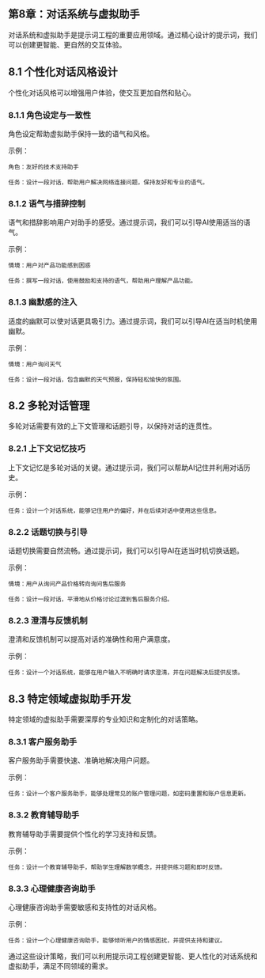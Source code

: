 ## 第8章：对话系统与虚拟助手

对话系统和虚拟助手是提示词工程的重要应用领域。通过精心设计的提示词，我们可以创建更智能、更自然的交互体验。

## 8.1 个性化对话风格设计

个性化对话风格可以增强用户体验，使交互更加自然和贴心。

### 8.1.1 角色设定与一致性

角色设定帮助虚拟助手保持一致的语气和风格。

示例：

```
角色：友好的技术支持助手

任务：设计一段对话，帮助用户解决网络连接问题，保持友好和专业的语气。
```

### 8.1.2 语气与措辞控制

语气和措辞影响用户对助手的感受。通过提示词，我们可以引导AI使用适当的语气。

示例：

```
情境：用户对产品功能感到困惑

任务：撰写一段对话，使用鼓励和支持的语气，帮助用户理解产品功能。
```

### 8.1.3 幽默感的注入

适度的幽默可以使对话更具吸引力。通过提示词，我们可以引导AI在适当时机使用幽默。

示例：

```
情境：用户询问天气

任务：设计一段对话，包含幽默的天气预报，保持轻松愉快的氛围。
```

## 8.2 多轮对话管理

多轮对话需要有效的上下文管理和话题引导，以保持对话的连贯性。

### 8.2.1 上下文记忆技巧

上下文记忆是多轮对话的关键。通过提示词，我们可以帮助AI记住并利用对话历史。

示例：

```
任务：设计一个对话系统，能够记住用户的偏好，并在后续对话中使用这些信息。
```

### 8.2.2 话题切换与引导

话题切换需要自然流畅。通过提示词，我们可以引导AI在适当时机切换话题。

示例：

```
情境：用户从询问产品价格转向询问售后服务

任务：设计一段对话，平滑地从价格讨论过渡到售后服务介绍。
```

### 8.2.3 澄清与反馈机制

澄清和反馈机制可以提高对话的准确性和用户满意度。

示例：

```
任务：设计一个对话系统，能够在用户输入不明确时请求澄清，并在问题解决后提供反馈。
```

## 8.3 特定领域虚拟助手开发

特定领域的虚拟助手需要深厚的专业知识和定制化的对话策略。

### 8.3.1 客户服务助手

客户服务助手需要快速、准确地解决用户问题。

示例：

```
任务：设计一个客户服务助手，能够处理常见的账户管理问题，如密码重置和账户信息更新。
```

### 8.3.2 教育辅导助手

教育辅导助手需要提供个性化的学习支持和反馈。

示例：

```
任务：设计一个教育辅导助手，帮助学生理解数学概念，并提供练习题和即时反馈。
```

### 8.3.3 心理健康咨询助手

心理健康咨询助手需要敏感和支持性的对话风格。

示例：

```
任务：设计一个心理健康咨询助手，能够倾听用户的情感困扰，并提供支持和建议。
```

通过这些设计策略，我们可以利用提示词工程创建更智能、更人性化的对话系统和虚拟助手，满足不同领域的需求。